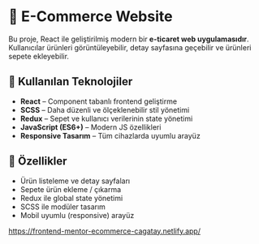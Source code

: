 # 🛒 E-Commerce Website

Bu proje, React ile geliştirilmiş modern bir **e-ticaret web uygulamasıdır**.  
Kullanıcılar ürünleri görüntüleyebilir, detay sayfasına geçebilir ve ürünleri sepete ekleyebilir.  

## 🚀 Kullanılan Teknolojiler
- **React** – Component tabanlı frontend geliştirme
- **SCSS** – Daha düzenli ve ölçeklenebilir stil yönetimi
- **Redux** – Sepet ve kullanıcı verilerinin state yönetimi
- **JavaScript (ES6+)** – Modern JS özellikleri
- **Responsive Tasarım** – Tüm cihazlarda uyumlu arayüz

## 📌 Özellikler
- Ürün listeleme ve detay sayfaları
- Sepete ürün ekleme / çıkarma
- Redux ile global state yönetimi
- SCSS ile modüler tasarım
- Mobil uyumlu (responsive) arayüz

https://frontend-mentor-ecommerce-cagatay.netlify.app/
